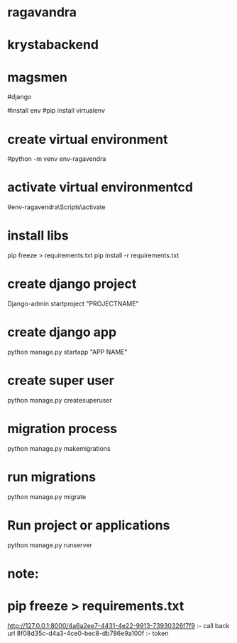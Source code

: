 # ragavandra

# krystabackend

# magsmen
#django

#install env
#pip install virtualenv
# create virtual environment
#python -m venv env-ragavendra

# activate virtual environmentcd
#env-ragavendra\Scripts\activate

# install libs
pip freeze > requirements.txt 
pip install -r requirements.txt

# create django  project
Django-admin startproject "PROJECTNAME"

# create django app 
python manage.py startapp "APP NAME"

# create super user 
python manage.py createsuperuser
# migration process 
python manage.py makemigrations 

# run migrations 
python manage.py migrate 

# Run project or applications
python manage.py runserver

# note:
# pip freeze > requirements.txt 

<!-- #admin details -->
<!-- username:raghavendra
password: 123456 -->

<!-- url:-4a6a2ee7-4431-4e22-9913-73930326f7f9 -->
 http://127.0.0.1:8000/4a6a2ee7-4431-4e22-9913-73930326f7f9 :- call back url 
 8f08d35c-d4a3-4ce0-bec8-db786e9a100f :- token